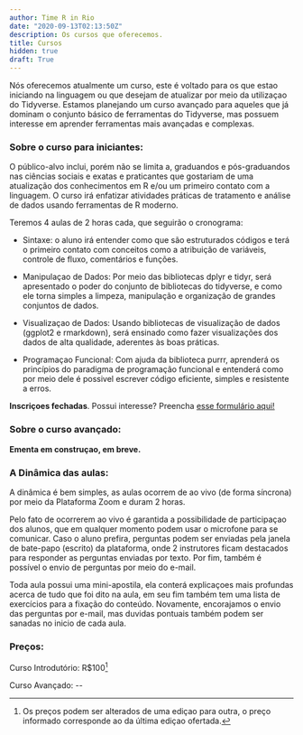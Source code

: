 ```yaml
---
author: Time R in Rio
date: "2020-09-13T02:13:50Z"
description: Os cursos que oferecemos.
title: Cursos
hidden: true
draft: True
---
```


Nós oferecemos atualmente um curso, este é voltado para os que estao iniciando na linguagem ou que desejam de atualizar por meio da utilizaçao do Tidyverse. Estamos planejando um curso avançado para aqueles que já dominam o conjunto básico de ferramentas do Tidyverse, mas possuem interesse em aprender ferramentas mais avançadas e complexas.

### Sobre o curso para iniciantes:

O público-alvo inclui, porém não se limita a, graduandos e pós-graduandos nas ciências sociais e exatas e praticantes que gostariam de uma atualização dos conhecimentos em R e/ou um primeiro contato com a linguagem. O curso irá enfatizar atividades práticas de tratamento e análise de dados usando ferramentas de R moderno.

Teremos 4 aulas de 2 horas cada, que seguirão o cronograma:

-   Sintaxe: o aluno irá entender como que são estruturados códigos e terá o primeiro contato com conceitos como a atribuição de variáveis, controle de fluxo, comentários e funções.

-   Manipulaçao de Dados: Por meio das bibliotecas dplyr e tidyr, será apresentado o poder do conjunto de bibliotecas do tidyverse, e como ele torna simples a limpeza, manipulação e organização de grandes conjuntos de dados.

-   Visualizaçao de Dados: Usando bibliotecas de visualização de dados (ggplot2 e rmarkdown), será ensinado como fazer visualizações dos dados de alta qualidade, aderentes às boas práticas.

-   Programaçao Funcional: Com ajuda da biblioteca purrr, aprenderá os princípios do paradigma de programação funcional e entenderá como por meio dele é possivel escrever código eficiente, simples e resistente a erros.

**Inscriçoes fechadas**. Possui interesse? Preencha [esse formulário aqui!](https://forms.gle/gHNiQdjLBLLBZBJT7)

### Sobre o curso avançado:

**Ementa em construçao, em breve.**

### A Dinâmica das aulas:

A dinâmica é bem simples, as aulas ocorrem de ao vivo (de forma síncrona) por meio da Plataforma Zoom e duram 2 horas.

Pelo fato de ocorrerem ao vivo é garantida a possibilidade de participaçao dos alunos, que em qualquer momento podem usar o microfone para se comunicar. Caso o aluno prefira, perguntas podem ser enviadas pela janela de bate-papo (escrito) da plataforma, onde 2 instrutores ficam destacados para responder as perguntas enviadas por texto. Por fim, também é possível o envio de perguntas por meio do e-mail.

Toda aula possui uma mini-apostila, ela conterá explicaçoes mais profundas acerca de tudo que foi dito na aula, em seu fim também tem uma lista de exercícios para a fixação do conteúdo. Novamente, encorajamos o envio das perguntas por e-mail, mas duvidas pontuais também podem ser sanadas no inicio de cada aula.

### Preços:

Curso Introdutório: R\$100[^1]

[^1]: Os preços podem ser alterados de uma ediçao para outra, o preço informado corresponde ao da última ediçao ofertada.

Curso Avançado: --
